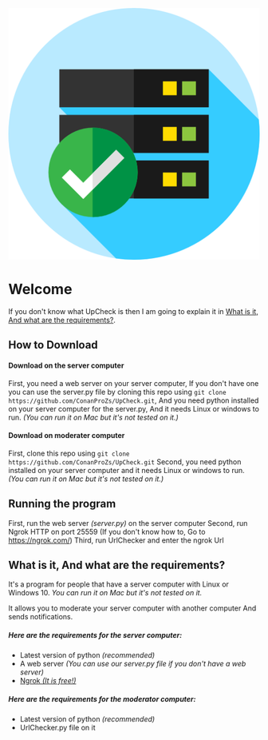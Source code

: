 ![The logo](https://raw.githubusercontent.com/ConanProZs/UpCheck/main/icon.png)

# Welcome
If you don't know what UpCheck is then I am going to explain it in [What is it, And what are the requirements?](#what-is-it-and-what-are-the-requirements).


## How to Download
#### Download on the server computer
First, you need a web server on your server computer, If you don't have one you can use the server.py file by
cloning this repo using `git clone https://github.com/ConanProZs/UpCheck.git`,
And you need python installed on your server computer for the server.py, And it needs Linux or windows to run. 
*(You can run it on Mac but it's not tested on it.)*




#### Download on moderater computer
First, clone this repo using `git clone https://github.com/ConanProZs/UpCheck.git`
Second, you need python installed on your server computer and it needs Linux or windows to run. 
*(You can run it on Mac but it's not tested on it.)*


## Running the program
First, run the web server *(server.py)* on the server computer
Second, run Ngrok HTTP on port 25559 (If you don't know how to, Go to https://ngrok.com/)
Third, run UrlChecker and enter the ngrok Url


## What is it, And what are the requirements?
It's a program for people that have a server computer with Linux or Windows 10.
*You can run it on Mac but it's not tested on it.*

It allows you to moderate your server computer with another computer
And sends notifications.

##### Here are the requirements for the server computer:
- Latest version of python *(recommended)*
- A web server *(You can use our server.py file if you don't have a web server)*
- [Ngrok *(It is free!)*](https://ngrok.com/)

##### Here are the requirements for the moderator computer:
- Latest version of python *(recommended)*
- UrlChecker.py file on it

